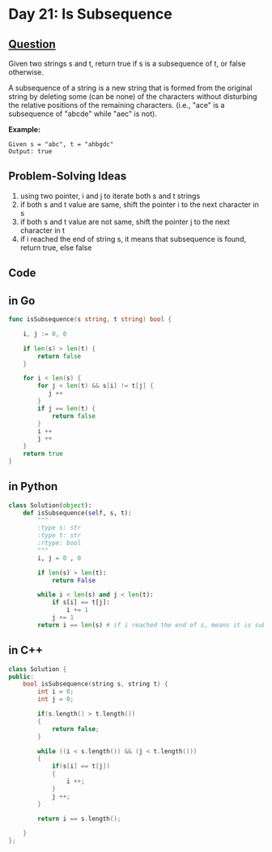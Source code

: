 # Day 21: Is Subsequence

## [Question](https://leetcode.com/problems/is-subsequence/description/)

Given two strings s and t, return true if s is a subsequence of t, or false otherwise.

A subsequence of a string is a new string that is formed from the original string by deleting some (can be none) of the characters without disturbing the relative positions of the remaining characters. (i.e., "ace" is a subsequence of "abcde" while "aec" is not).

**Example:**

```
Given s = "abc", t = "ahbgdc"
Output: true
```

## Problem-Solving Ideas
1. using two pointer, i and j to iterate both s and t strings
2. if both s and t value are same, shift the pointer i to the next character in s
3. if both s and t value are not same, shift the pointer j to the next character in t
4. if i reached the end of string s, it means that subsequence is found, return true, else false


## Code
## in Go 

``` Go
func isSubsequence(s string, t string) bool {

    i, j := 0, 0

    if len(s) > len(t) {
        return false
    }

    for i < len(s) {
        for j < len(t) && s[i] != t[j] {
           j ++
        }
        if j == len(t) {
            return false
        }
        i ++ 
        j ++
    }
    return true
}
```

## in Python
``` python
class Solution(object):
    def isSubsequence(self, s, t):
        """
        :type s: str
        :type t: str
        :rtype: bool
        """
        i, j = 0 , 0

        if len(s) > len(t):
            return False

        while i < len(s) and j < len(t):
            if s[i] == t[j]:
                i += 1
            j += 1
        return i == len(s) # if i reached the end of s, means it is subsequence of t
```

## in C++
``` C++
class Solution {
public:
    bool isSubsequence(string s, string t) {
        int i = 0;
        int j = 0;

        if(s.length() > t.length())
        {
            return false;
        }

        while ((i < s.length()) && (j < t.length()))
        {
            if(s[i] == t[j])
            {
                i ++;
            }
            j ++;
        }

        return i == s.length();

    }
};
```



